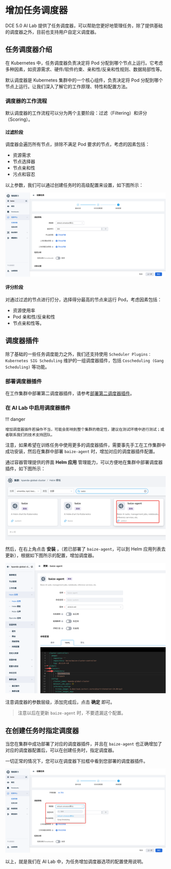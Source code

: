 # 增加任务调度器

DCE 5.0 AI Lab 提供了任务调度器，可以帮助您更好地管理任务，除了提供基础的调度器之外，目前也支持用户自定义调度器。

## 任务调度器介绍

在 Kubernetes 中，任务调度器负责决定将 Pod 分配到哪个节点上运行。它考虑多种因素，如资源需求、硬件/软件约束、亲和性/反亲和性规则、数据局部性等。

默认调度器是 Kubernetes 集群中的一个核心组件，负责决定将 Pod 分配到哪个节点上运行。让我们深入了解它的工作原理、特性和配置方法。

### 调度器的工作流程

默认调度器的工作流程可以分为两个主要阶段：过滤（Filtering）和评分（Scoring）。

#### 过滤阶段

调度器会遍历所有节点，排除不满足 Pod 要求的节点，考虑的因素包括：

- 资源需求
- 节点选择器
- 节点亲和性
- 污点和容忍

以上参数，我们可以通过创建任务时的高级配置来设置，如下图所示：

![scheduler01](./images/scheduler01.png)

#### 评分阶段

对通过过滤的节点进行打分，选择得分最高的节点来运行 Pod，考虑因素包括：

- 资源使用率
- Pod 亲和性/反亲和性
- 节点亲和性等。

## 调度器插件

除了基础的一些任务调度能力之外，我们还支持使用 `Scheduler Plugins：Kubernetes SIG Scheduling`
维护的一组调度器插件，包括 `Coscheduling (Gang Scheduling)` 等功能。

### 部署调度器插件

在工作集群中部署第二调度器插件，请参考[部署第二调度器插件](../../kpanda/user-guide/clusters/cluster-scheduler-plugin.md)。

### 在 AI Lab 中启用调度器插件

!!! danger

    增加调度器插件若操作不当，可能会影响到整个集群的稳定性，建议在测试环境中进行测试；或者联系我们的技术支持团队。

注意，如果希望在训练任务中使用更多的调度器插件，需要事先手工在工作集群中成功安装，然后在集群中部署 `baize-agent` 时，增加对应的调度器插件配置。

通过容器管理提供的界面 **Helm 应用** 管理能力，可以方便地在集群中部署调度器插件，如下图所示：

![scheduler03](./images/scheduler03.png)

然后，在右上角点击 **安装** ，（若已部署了 `baize-agent`，可以到 Helm 应用列表去更新），根据如下图所示的配置，增加调度器。

![scheduler02](./images/scheduler02.png)

注意调度器的参数层级，添加完成后，点击 **确定** 即可。

> 注意以后在更新 `baize-agent` 时，不要遗漏这个配置。

## 在创建任务时指定调度器

当您在集群中成功部署了对应的调度器插件，并且在 `baize-agent` 也正确增加了对应的调度器配置后，可以在创建任务时，指定调度器。

一切正常的情况下，您可以在调度器下拉框中看到您部署的调度器插件。

![scheduler04](./images/scheduler04.png)

以上，就是我们在 AI Lab 中，为任务增加调度器选项的配置使用说明。
